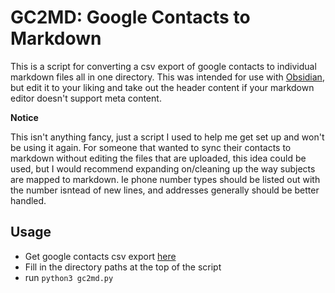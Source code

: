 # GC2MD: Google Contacts to Markdown


This is a script for converting a csv export of google contacts to individual markdown files all in one directory.
This was intended for use with [Obsidian](https://obsidian.md/), but edit it to your liking and take out the header content if your markdown editor doesn't support meta content.


**Notice**

This isn't anything fancy, just a script I used to help me get set up and won't be using it again. For someone that wanted to sync their contacts to markdown without editing the files that are uploaded, this idea could be used, but I would recommend expanding on/cleaning up the way subjects are mapped to markdown. Ie phone number types should be listed out with the number isntead of new lines, and addresses generally should be better handled.


## Usage

- Get google contacts csv export [here](https://contacts.google.com/)
- Fill in the directory paths at the top of the script
- run `python3 gc2md.py`



